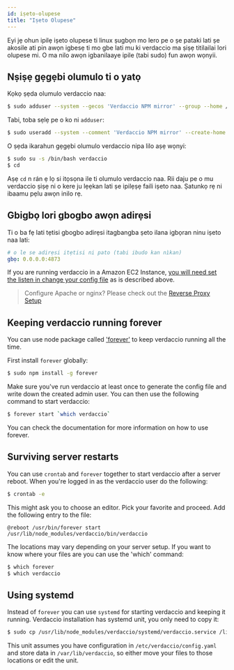 ```yaml
---
id: iṣeto-olupese
title: "Iṣeto Olupese"
---
```


Eyi jẹ ohun ipilẹ iṣeto olupese ti linux ṣugbọn mo lero pe o ṣe pataki lati ṣe akosile ati pin awọn igbesẹ ti mo gbe lati mu ki verdaccio ma ṣiṣẹ titilailai lori olupese mi. O ma nilo awọn igbanilaaye ipile (tabi sudo) fun awọn wọnyii.

## Nṣiṣẹ gẹgẹbi olumulo ti o yatọ

Kọkọ ṣẹda olumulo verdaccio naa:

```bash
$ sudo adduser --system --gecos 'Verdaccio NPM mirror' --group --home /var/lib/verdaccio verdaccio
```

Tabi, toba sẹlẹ pe o ko ni `adduser`:

```bash
$ sudo useradd --system --comment 'Verdaccio NPM mirror' --create-home --home-dir /var/lib/verdaccio --shell /sbin/nologin verdaccio
```

O ṣẹda ikarahun gẹgẹbi olumulo verdaccio nipa lilo aṣẹ wọnyi:

```bash
$ sudo su -s /bin/bash verdaccio
$ cd
```

Aṣẹ `cd` n rán ẹ lọ si itọsọna ile ti olumulo verdaccio naa. Rii daju pe o mu verdaccio ṣiṣẹ ni o kere ju lẹẹkan lati ṣe ipilẹṣẹ faili iṣeto naa. Ṣatunkọ rẹ ni ibaamu pẹlu awọn inilo rẹ.

## Gbigbọ lori gbogbo awọn adirẹsi

Ti o ba fẹ lati tẹtisi gbogbo adirẹsi itagbangba ṣeto ilana igbọran ninu iṣeto naa lati:

```yaml
# o le se adirẹsi itẹtisi ni pato (tabi ibudo kan nìkan)
gbọ: 0.0.0.0:4873
```

If you are running verdaccio in a Amazon EC2 Instance, [you will need set the listen in change your config file](https://github.com/verdaccio/verdaccio/issues/314#issuecomment-327852203) as is described above.

> Configure Apache or nginx? Please check out the [Reverse Proxy Setup](reverse-proxy.md)

## Keeping verdaccio running forever

You can use node package called ['forever'](https://github.com/nodejitsu/forever) to keep verdaccio running all the time.

First install `forever` globally:

```bash
$ sudo npm install -g forever
```

Make sure you've run verdaccio at least once to generate the config file and write down the created admin user. You can then use the following command to start verdaccio:

```bash
$ forever start `which verdaccio`
```

You can check the documentation for more information on how to use forever.

## Surviving server restarts

You can use `crontab` and `forever` together to start verdaccio after a server reboot. When you're logged in as the verdaccio user do the following:

```bash
$ crontab -e
```

This might ask you to choose an editor. Pick your favorite and proceed. Add the following entry to the file:

    @reboot /usr/bin/forever start /usr/lib/node_modules/verdaccio/bin/verdaccio
    

The locations may vary depending on your server setup. If you want to know where your files are you can use the 'which' command:

```bash
$ which forever
$ which verdaccio
```

## Using systemd

Instead of `forever` you can use `systemd` for starting verdaccio and keeping it running. Verdaccio installation has systemd unit, you only need to copy it:

```bash
$ sudo cp /usr/lib/node_modules/verdaccio/systemd/verdaccio.service /lib/systemd/system/ && sudo systemctl daemon-reload
```

This unit assumes you have configuration in `/etc/verdaccio/config.yaml` and store data in `/var/lib/verdaccio`, so either move your files to those locations or edit the unit.